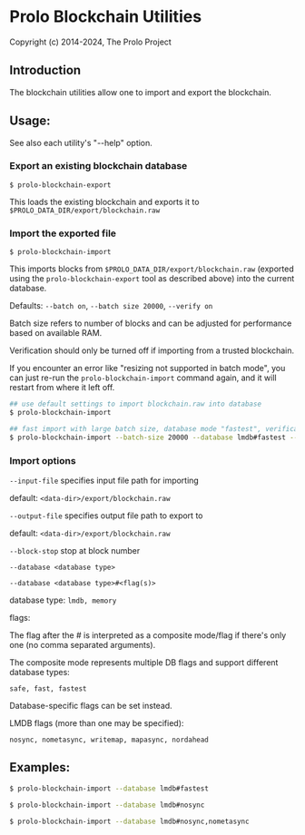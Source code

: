 # Prolo Blockchain Utilities

Copyright (c) 2014-2024, The Prolo Project

## Introduction

The blockchain utilities allow one to import and export the blockchain.

## Usage:

See also each utility's "--help" option.

### Export an existing blockchain database

`$ prolo-blockchain-export`

This loads the existing blockchain and exports it to `$PROLO_DATA_DIR/export/blockchain.raw`

### Import the exported file

`$ prolo-blockchain-import`

This imports blocks from `$PROLO_DATA_DIR/export/blockchain.raw` (exported using the
`prolo-blockchain-export` tool as described above) into the current database.

Defaults: `--batch on`, `--batch size 20000`, `--verify on`

Batch size refers to number of blocks and can be adjusted for performance based on available RAM.

Verification should only be turned off if importing from a trusted blockchain.

If you encounter an error like "resizing not supported in batch mode", you can just re-run
the `prolo-blockchain-import` command again, and it will restart from where it left off.

```bash
## use default settings to import blockchain.raw into database
$ prolo-blockchain-import

## fast import with large batch size, database mode "fastest", verification off
$ prolo-blockchain-import --batch-size 20000 --database lmdb#fastest --verify off

```

### Import options

`--input-file`
specifies input file path for importing

default: `<data-dir>/export/blockchain.raw`

`--output-file`
specifies output file path to export to

default: `<data-dir>/export/blockchain.raw`

`--block-stop`
stop at block number

`--database <database type>`

`--database <database type>#<flag(s)>`

database type: `lmdb, memory`

flags:

The flag after the # is interpreted as a composite mode/flag if there's only
one (no comma separated arguments).

The composite mode represents multiple DB flags and support different database types:

`safe, fast, fastest`

Database-specific flags can be set instead.

LMDB flags (more than one may be specified):

`nosync, nometasync, writemap, mapasync, nordahead`

## Examples:

```bash
$ prolo-blockchain-import --database lmdb#fastest

$ prolo-blockchain-import --database lmdb#nosync

$ prolo-blockchain-import --database lmdb#nosync,nometasync
```
